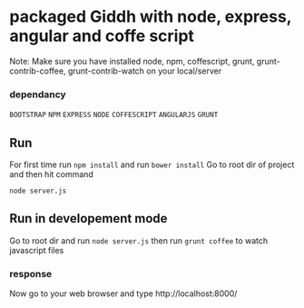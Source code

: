 # packaged Giddh with node, express, angular and coffe script

Note: Make sure you have installed node, npm, coffescript, grunt, grunt-contrib-coffee, grunt-contrib-watch on your local/server

### dependancy
`BOOTSTRAP`
`NPM`
`EXPRESS`
`NODE`
`COFFESCRIPT`
`ANGULARJS`
`GRUNT`



## Run
For first time run `npm install` and run `bower install`
Go to root dir of project and then hit command

`node server.js`

## Run in developement mode
Go to root dir and run `node server.js`
then run `grunt coffee` to watch javascript files

### response
Now go to your web browser and type
http://localhost:8000/


